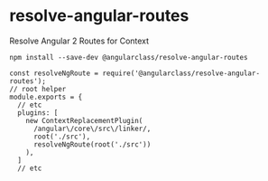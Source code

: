 # resolve-angular-routes
Resolve Angular 2 Routes for Context


`npm install --save-dev @angularclass/resolve-angular-routes`

```es6
const resolveNgRoute = require('@angularclass/resolve-angular-routes');
// root helper
module.exports = {
  // etc
  plugins: [
    new ContextReplacementPlugin(
      /angular\/core\/src\/linker/,
      root('./src'),
      resolveNgRoute(root('./src'))
    ),
  ]
  // etc
```
